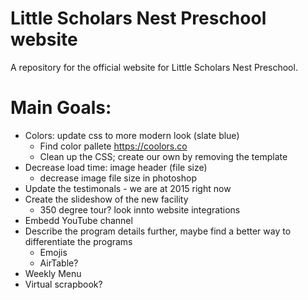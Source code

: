# Little Scholars Nest Preschool website
A repository for the official website for Little Scholars Nest Preschool.


# Main Goals: 
- Colors: update css to more modern look (slate blue) 
  - Find color pallete https://coolors.co
  - Clean up the CSS; create our own by removing the template 
- Decrease load time: image header (file size)
  - decrease image file size in photoshop
- Update the testimonals - we are at 2015 right now 
- Create the slideshow of the new facility 
  - 350 degree tour? look innto website integrations 
- Embedd YouTube channel 
- Describe the program details further, maybe find a better way to differentiate the programs 
  - Emojis 
  - AirTable? 
- Weekly Menu 
- Virtual scrapbook? 


